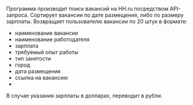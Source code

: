 Программа производит поиск вакансий на HH.ru посредством API-запроса.
Сортирует вакансии по дате размещения, либо по размеру зарплаты.
Возвращает пользователю вакансии по 20 штук в формате:
- наименование вакансии
- наименование работодателя
- зарплата
- требуемый опыт работы
- тип занятости
- город
- дата размещения
- ссылка на вакансию
- 
В случае указания зарплаты в долларах, переводит в рубли.
